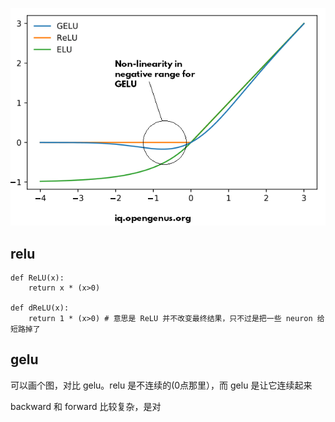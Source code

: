 ![](imgs/gelu-vs-relu.png)

## relu
```
def ReLU(x):
    return x * (x>0)
    
def dReLU(x):
    return 1 * (x>0) # 意思是 ReLU 并不改变最终结果，只不过是把一些 neuron 给短路掉了
```

## gelu
可以画个图，对比 gelu。relu 是不连续的(0点那里），而 gelu 是让它连续起来

backward 和 forward 比较复杂，是对
